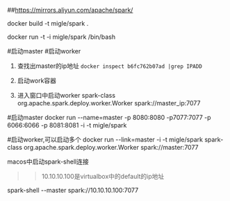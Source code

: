 ##https://mirrors.aliyun.com/apache/spark/

docker build -t migle/spark .


docker run -t -i  migle/spark /bin/bash 

#启动master
#启动worker
1. 查找出master的ip地址
`docker inspect b6fc762b07ad |grep IPADD`  

2. 启动work容器
3. 进入窗口中启动worker
  spark-class org.apache.spark.deploy.worker.Worker spark://master_ip:7077


#启动master
 docker run --name=master -p 8080:8080 -p7077:7077 -p 6066:6066 -p 8081:8081 -i -t migle/spark

 #启动worker,可以启动多个
 docker run --link=master -i -t migle/spark
 spark-class org.apache.spark.deploy.worker.Worker spark://master:7077


macos中启动spark-shell连接
>> 10.10.10.100是virtualbox中的default的ip地址

spark-shell --master spark://10.10.10.100:7077



